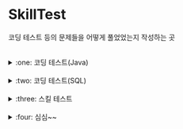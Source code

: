 # SkillTest
코딩 테스트 등의 문제들을 어떻게 풀었었는지 작성하는 곳

<br>

<details>
<summary>:one: 코딩 테스트(Java)</summary>
<div markdown="1">       

- [숫자 문자열과 영단어](https://github.com/Runu09/SkillTest/blob/main/programmers/Test1.java)

- [나이 출력](https://github.com/Runu09/SkillTest/blob/main/programmers/Test2.java)

- [각도기](https://github.com/Runu09/SkillTest/blob/main/programmers/Test3.java)

- [백준 10807번 (개수 세기)](https://github.com/Runu09/SkillTest/blob/main/Baekjoon/Test_1.java)

- [백준 2506번 (점수계산)](https://github.com/Runu09/SkillTest/blob/main/Baekjoon/Test_2.java)

- [백준 2566번 (최댓값)](https://github.com/Runu09/SkillTest/blob/main/Baekjoon/Test_3.java)

</div>
</details>

<br>

<details>
<summary>:two: 코딩 테스트(SQL)</summary>
<div markdown="1">       

- [조건별로 분류하여 주문상태 출력하기(Oracle)](https://github.com/Runu09/SkillTest/blob/main/programmers/TestSQL1.sql)

- [서울에 위치한 식당 목록 출력하기(MYSQL)](https://github.com/Runu09/SkillTest/blob/main/programmers/TestSQL2.sql)

- [오랜 기간 보호한 동물(2)(Oracle)](https://github.com/Runu09/SkillTest/blob/main/programmers/TestSQL3.sql)

- [주문량이 많은 아이스크림들 조회하기(Oracle)](https://github.com/Runu09/SkillTest/blob/main/programmers/TestSQL4.sql)

- [있었는데요 없었습니다(Oracle)](https://github.com/Runu09/SkillTest/blob/main/programmers/TestSQL5.sql)

- [보호소에서 중성화한 동물(Oracle)](https://github.com/Runu09/SkillTest/blob/main/programmers/TestSQL6.sql)

- [오랜 기간 보호한 동물(1)(Oracle)](https://github.com/Runu09/SkillTest/blob/main/programmers/TestSQL7.sql)

- [취소되지 않은 진료 예약 조회하기(Oracle)](https://github.com/Runu09/SkillTest/blob/main/programmers/TestSQL8.sql)

- [오프라인/온라인 판매 데이터 통합하기(Oracle)](https://github.com/Runu09/SkillTest/blob/main/programmers/TestSQL9.sql)

</div>
</details>

<br>

<details>
<summary>:three: 스킬 테스트</summary>
<div markdown="1">       

- [자연수 뒤집어 배열로 만들기](https://github.com/Runu09/SkillTest/blob/main/programmers/Skill1.java)

- [가장 큰 수](https://github.com/Runu09/SkillTest/blob/main/programmers/Skill2.java)

</div>
</details>

<br>

<details>
<summary>:four: 심심~~</summary>
<div markdown="1">       

- [거스름돈 구하기](https://github.com/Runu09/SkillTest/blob/main/Runu/Runu1.java)

- [두 수 사이의 숫자들의 합 계산](https://github.com/Runu09/SkillTest/blob/main/Runu/Runu2.java)

- [입력 받은 문자에서 소문자 ‘a’의 개수 구하기](https://github.com/Runu09/SkillTest/blob/main/Runu/Runu3.java)

- [배우 이름으로 영화 찾기](https://github.com/Runu09/SkillTest/blob/main/Runu/Runu4.java)

- [정수 입력](https://github.com/Runu09/SkillTest/blob/main/Runu/Runu5.java)
  
- [빵 만들기](https://github.com/Runu09/SkillTest/blob/main/Runu/Runu6.java)

</div>
</details>
